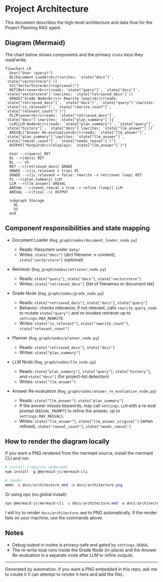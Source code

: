 # Project Architecture

This document describes the high-level architecture and data flow for the Project Planning RAG agent.

## Diagram (Mermaid)

The chart below shows components and the primary `state` keys they read/write.

```mermaid
flowchart LR
  User["User (query)"]
  DL[Document Loader<br/>(writes: `state["docs"]`, `state["vectorstore"]`)]
  VS["VectorStore<br/>(optional)"]
  RET[Retriever<br/>(reads: `state["query"]`, `state["docs"]`, `state["vectorstore"]`\nwrites: `state["retrieved_docs"]`)]
  GRADE["Grade Node<br/>(+ Rewrite loop)<br/>(reads: `state["retrieved_docs"]`, `state["docs"]`, `state["query"]`\nwrites: `state["is_relevant"]`, `state["rewrite_count"]`, `state["relevant_count"]`)"]
  PL[Planner<br/>(reads: `state["retrieved_docs"]`, `state["docs"]`\nwrites: `state["plan_summary"]`)]
  LLM[LLM Node<br/>(reads: `state["plan_summary"]`, `state["query"]`, `state["history"]`, `state["docs"]`\nwrites: `state["llm_answer"]`)]
  AREVAL["Answer Re-evaluation<br/>(reads: `state["llm_answer"]`, `state["plan_summary"]`\nwrites: `state["llm_answer"]`, `state["reeval_count"]`, `state["needs_reeval"]`)"]
  OUTPUT["Output<br/>(displays: `state["llm_answer"]`)"]

  User -->|query| RET
  DL -->|docs| RET
  DL --- VS
  RET -->|retrieved_docs| GRADE
  GRADE -->|is_relevant = true| PL
  GRADE -->|is_relevant = false: rewrite -> retriever loop| RET
  PL -->|plan_summary| LLM
  LLM -->|llm_answer| AREVAL
  AREVAL -->|needs_reeval = true -> refine (loop)| LLM
  AREVAL -->|final ->| OUTPUT

  subgraph Storage
    DL
    VS
  end
```

## Component responsibilities and state mapping

- Document Loader (`Rag_graph/nodes/document_loader_node.py`)
  - Reads: filesystem under `data/`
  - Writes: `state["docs"]` (dict filename -> content), `state["vectorstore"]` (optional)

- Retriever (`Rag_graph/nodes/retriever_node.py`)
  - Reads: `state["query"]`, `state["docs"]`, `state["vectorstore"]`
  - Writes: `state["retrieved_docs"]` (list of filenames or document ids)

- Grade Node (`Rag_graph/nodes/grade_node.py`)
  - Reads: `state["retrieved_docs"]`, `state["docs"]`, `state["query"]`
  - Behavior: checks relevance; if not relevant, calls `rewrite_query_node` to mutate `state["query"]` and re-invokes retriever up to `settings.MAX_REWRITE`.
  - Writes: `state["is_relevant"]`, `state["rewrite_count"]`, `state["relevant_count"]`

- Planner (`Rag_graph/nodes/planner_node.py`)
  - Reads: `state["retrieved_docs"]`, `state["docs"]`
  - Writes: `state["plan_summary"]`

- LLM Node (`Rag_graph/nodes/llm_node.py`)
  - Reads: `state["plan_summary"]`, `state["query"]`, `state["history"]`, and `state["docs"]` (for project-list detection)
  - Writes: `state["llm_answer"]`

- Answer Re-evaluation (`Rag_graph/nodes/answer_re_evaluation_node.py`)
  - Reads: `state["llm_answer"]`, `state["plan_summary"]`
  - If the answer misses keywords, may call `settings.LLM` with a re-eval prompt (`REEVAL_PROMPT`) to refine the answer, up to `settings.MAX_REEVALS`.
  - Writes: `state["llm_answer"]`, `state["llm_answer_original"]` (when refined), `state["reeval_count"]`, `state["needs_reeval"]`

## How to render the diagram locally

If you want a PNG rendered from the mermaid source, install the mermaid CLI and run:

```powershell
# install (requires node/npm)
npm install -g @mermaid-js/mermaid-cli

# render
mmdc -i docs/architecture.mmd -o docs/architecture.png
```

Or using npx (no global install):

```powershell
npx @mermaid-js/mermaid-cli -i docs/architecture.mmd -o docs/architecture.png
```

I will try to render `docs/architecture.mmd` to PNG automatically. If the render fails on your machine, use the commands above.

## Notes
- Debug output in nodes is privacy-safe and gated by `settings.DEBUG`.
- The re-write loop runs inside the Grade Node (in-place) and the Answer Re-evaluation is a separate node after LLM to refine outputs.

---

Generated by automation. If you want a PNG embedded in this repo, ask me to create it (I can attempt to render it here and add the file).
